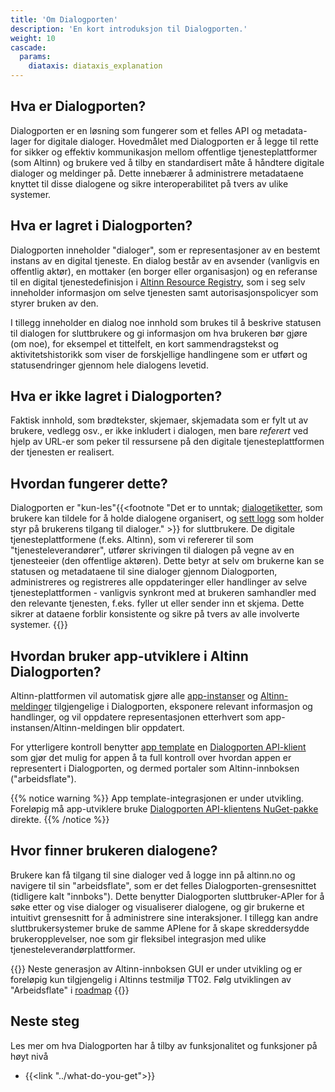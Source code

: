 ```yaml
---
title: 'Om Dialogporten'
description: 'En kort introduksjon til Dialogporten.'
weight: 10
cascade:
  params:
    diataxis: diataxis_explanation
---
```


## Hva er Dialogporten?
Dialogporten er en løsning som fungerer som et felles API og metadata-lager for digitale dialoger. Hovedmålet med Dialogporten er å legge til rette for sikker og effektiv kommunikasjon mellom offentlige tjenesteplattformer (som Altinn) og brukere ved å tilby en standardisert måte å håndtere digitale dialoger og meldinger på. Dette innebærer å administrere metadataene knyttet til disse dialogene og sikre interoperabilitet på tvers av ulike systemer.

## Hva er lagret i Dialogporten?
Dialogporten inneholder "dialoger", som er representasjoner av en bestemt instans av en digital tjeneste. En dialog består av en avsender (vanligvis en offentlig aktør), en mottaker (en borger eller organisasjon) og en referanse til en digital tjenestedefinisjon i [Altinn Resource Registry](/nb/authorization/what-do-you-get/resourceregistry/), som i seg selv inneholder informasjon om selve tjenesten samt autorisasjonspolicyer som styrer bruken av den.

I tillegg inneholder en dialog noe innhold som brukes til å beskrive statusen til dialogen for sluttbrukere og gi informasjon om hva brukeren bør gjøre (om noe), for eksempel et tittelfelt, en kort sammendragstekst og aktivitetshistorikk som viser de forskjellige handlingene som er utført og statusendringer gjennom hele dialogens levetid.

## Hva er ikke lagret i Dialogporten?
Faktisk innhold, som brødtekster, skjemaer, skjemadata som er fylt ut av brukere, vedlegg osv., er ikke inkludert i dialogen, men bare _referert_ ved hjelp av URL-er som peker til ressursene på den digitale tjenesteplattformen der tjenesten er realisert.

## Hvordan fungerer dette?
Dialogporten er "kun-les"{{<footnote "Det er to unntak; [dialogetiketter](/nb/dialogporten/getting-started/dialogs/#dialogetiketter), som brukere kan tildele for å holde dialogene organisert, og [sett logg](/nb/dialogporten/getting-started/seen-log) som holder styr på brukerens tilgang til dialoger." >}} for sluttbrukere. De digitale tjenesteplattformene (f.eks. Altinn), som vi refererer til som "tjenesteleverandører", utfører skrivingen til dialogen på vegne av en tjenesteeier (den offentlige aktøren). Dette betyr at selv om brukerne kan se statusen og metadataene til sine dialoger gjennom Dialogporten, administreres og registreres alle oppdateringer eller handlinger av selve tjenesteplattformen - vanligvis synkront med at brukeren samhandler med den relevante tjenesten, f.eks. fyller ut eller sender inn et skjema. Dette sikrer at dataene forblir konsistente og sikre på tvers av alle involverte systemer.
{{<displayFootnotes>}}

## Hvordan bruker app-utviklere i Altinn Dialogporten?
Altinn-plattformen vil automatisk gjøre alle [app-instanser](/nb/api/models/instance/) og [Altinn-meldinger](/nb/correspondence/) tilgjengelige i Dialogporten, eksponere relevant informasjon og handlinger, og vil oppdatere representasjonen etterhvert som app-instansen/Altinn-meldingen blir oppdatert.

For ytterligere kontroll benytter [app template](/nb/app-template) en [Dialogporten API-klient](/nb/dialogporten/user-guides/service-owners/api-client/) som gjør det mulig for appen å ta full kontroll over hvordan appen er representert i Dialogporten, og dermed portaler som Altinn-innboksen ("arbeidsflate").

{{% notice warning %}}
App template-integrasjonen er under utvikling. Foreløpig må app-utviklere bruke [Dialogporten API-klientens NuGet-pakke](https://www.nuget.org/packages/Altinn.ApiClients.Dialogporten) direkte.
{{% /notice %}}

## Hvor finner brukeren dialogene?
Brukere kan få tilgang til sine dialoger ved å logge inn på altinn.no og navigere til sin "arbeidsflate", som er det felles Dialogporten-grensesnittet (tidligere kalt "innboks"). Dette benytter Dialogporten sluttbruker-APIer for å søke etter og vise dialoger og visualiserer dialogene, og gir brukerne et intuitivt grensesnitt for å administrere sine interaksjoner. I tillegg kan andre sluttbrukersystemer bruke de samme APIene for å skape skreddersydde brukeropplevelser, noe som gir fleksibel integrasjon med ulike tjenesteleverandørplattformer.

{{<notice info>}}
Neste generasjon av Altinn-innboksen GUI er under utvikling og er foreløpig kun tilgjengelig i Altinns testmiljø TT02. Følg utviklingen av "Arbeidsflate" i [roadmap](https://github.com/orgs/digdir/projects/8/views/28)
{{</notice>}}

## Neste steg
Les mer om hva Dialogporten har å tilby av funksjonalitet og funksjoner på høyt nivå

* {{<link "../what-do-you-get">}}